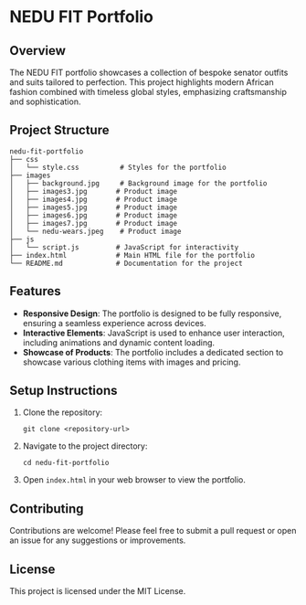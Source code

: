 # NEDU FIT Portfolio

## Overview
The NEDU FIT portfolio showcases a collection of bespoke senator outfits and suits tailored to perfection. This project highlights modern African fashion combined with timeless global styles, emphasizing craftsmanship and sophistication.

## Project Structure
```
nedu-fit-portfolio
├── css
│   └── style.css          # Styles for the portfolio
├── images
│   ├── background.jpg     # Background image for the portfolio
│   ├── images3.jpg       # Product image
│   ├── images4.jpg       # Product image
│   ├── images5.jpg       # Product image
│   ├── images6.jpg       # Product image
│   ├── images7.jpg       # Product image
│   └── nedu-wears.jpeg    # Product image
├── js
│   └── script.js         # JavaScript for interactivity
├── index.html            # Main HTML file for the portfolio
└── README.md             # Documentation for the project
```

## Features
- **Responsive Design**: The portfolio is designed to be fully responsive, ensuring a seamless experience across devices.
- **Interactive Elements**: JavaScript is used to enhance user interaction, including animations and dynamic content loading.
- **Showcase of Products**: The portfolio includes a dedicated section to showcase various clothing items with images and pricing.

## Setup Instructions
1. Clone the repository:
   ```
   git clone <repository-url>
   ```
2. Navigate to the project directory:
   ```
   cd nedu-fit-portfolio
   ```
3. Open `index.html` in your web browser to view the portfolio.

## Contributing
Contributions are welcome! Please feel free to submit a pull request or open an issue for any suggestions or improvements.

## License
This project is licensed under the MIT License.